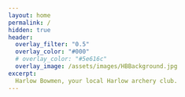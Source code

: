 ```yaml
---
layout: home
permalink: /
hidden: true
header:
  overlay_filter: "0.5"
  overlay_color: "#000"
  # overlay_color: "#5e616c"
  overlay_image: /assets/images/HBBackground.jpg
excerpt:
  Harlow Bowmen, your local Harlow archery club.
---
```

